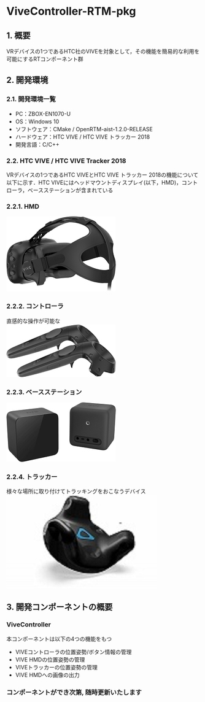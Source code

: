 # ViveController-RTM-pkg

## 1. 概要
VRデバイスの1つであるHTC社のVIVEを対象として，その機能を簡易的な利用を可能にするRTコンポーネント群

## 2. 開発環境
### 2.1. 開発環境一覧
- PC：ZBOX-EN1070-U
- OS：Windows 10
- ソフトウェア：CMake / OpenRTM-aist-1.2.0-RELEASE
- ハードウェア：HTC VIVE / HTC VIVE トラッカー 2018
- 開発言語：C/C++

### 2.2. HTC VIVE / HTC VIVE Tracker 2018
VRデバイスの1つであるHTC VIVEとHTC VIVE トラッカー 2018の機能について以下に示す．HTC VIVEにはヘッドマウントディスプレイ(以下，HMD)，コントローラ，ベースステーションが含まれている
### 2.2.1. HMD
![VIVE HMD](images/vive-hardware-hmd-1.png)
### 2.2.2. コントローラ
直感的な操作が可能な    
![VIVEコントローラ](images/vive-hardware-controllers-1.png)
### 2.2.3. ベースステーション
![VIVEベースステーション](images/vive-hardware-base-stations.png)
### 2.2.4. トラッカー
様々な場所に取り付けてトラッキングをおこなうデバイス
![VIVEトラッカー](images/vive-hardware-tracker.png)  

## 3. 開発コンポーネントの概要
### ViveController
本コンポーネントは以下の4つの機能をもつ  
- VIVEコントローラの位置姿勢/ボタン情報の管理   
- VIVE HMDの位置姿勢の管理
- VIVEトラッカーの位置姿勢の管理
- VIVE HMDへの画像の出力

### コンポーネントができ次第, 随時更新いたします
